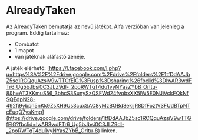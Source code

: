 # AlreadyTaken

Az AlreadyTaken bemutatja az nevű játékot. Alfa verzióban van jelenleg a program.
Eddig tartalmaz:
- Combatot
- 1 mapot
- van játéknak aláfastő zenéje.

A játék elérhető: [https://l.facebook.com/l.php?u=https%3A%2F%2Fdrive.google.com%2Fdrive%2Ffolders%2F1tfDdAAJbZ5sc1RCQquAzsiV9wTTGfElG%3Fusp%3Dsharing%26fbclid%3DIwAR3wdFTr6_Ug5bJbsi0C3JLZ9dl-_2poRWTqT4du1vyNYasZYbB_Orltu-8&h=AT3XKmuS56_3bhcS3SunySzQSFWd24fvobxXX5lW5E0NJiVckFQkNfSQEdpN28-492fj9ybpn5nKk9ZsXH9Us3cuxSAC8yMzBQBd3ekijR8DfFoztV3FUdBTpNTcEuqQ7ysKmg](https://drive.google.com/drive/folders/1tfDdAAJbZ5sc1RCQquAzsiV9wTTGfElG?fbclid=IwAR3wdFTr6_Ug5bJbsi0C3JLZ9dl-_2poRWTqT4du1vyNYasZYbB_Orltu-8) linken.
